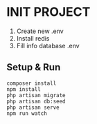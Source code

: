 # INIT PROJECT
1. Create new .env
2. Install redis
3. Fill info database .env
## Setup & Run

```
composer install
npm install
php artisan migrate
php artisan db:seed
php artisan serve
npm run watch

```


